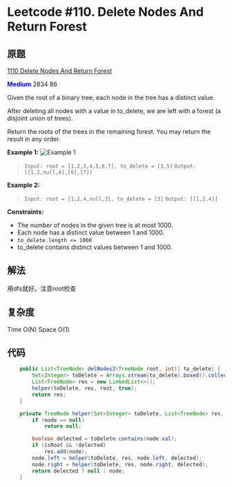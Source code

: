 # Leetcode #110. Delete Nodes And Return Forest

## 原题

[1110 Delete Nodes And Return Forest](https://leetcode.com/problems/delete-nodes-and-return-forest/)

**<span style="color:blue">Medium</span>** 2834 86

Given the root of a binary tree, each node in the tree has a distinct value.

After deleting all nodes with a value in to_delete, we are left with a forest (a disjoint union of trees).

Return the roots of the trees in the remaining forest. You may return the result in any order.

**Example 1:**
![Example 1](https://assets.leetcode.com/uploads/2019/07/01/screen-shot-2019-07-01-at-53836-pm.png)

> `Input: root = [1,2,3,4,5,6,7], to_delete = [3,5]`
`Output: [[1,2,null,4],[6],[7]]`

**Example 2:**

> `Input: root = [1,2,4,null,3], to_delete = [3]`
`Output: [[1,2,4]]`
 
**Constraints:**

* The number of nodes in the given tree is at most 1000.
* Each node has a distinct value between 1 and 1000.
* `to_delete.length <= 1000`
* to_delete contains distinct values between 1 and 1000.

## 解法

用dfs就好。注意root检查


## 复杂度

Time O(N)
Space O(1)

## 代码


```Java
    public List<TreeNode> delNodes2(TreeNode root, int[] to_delete) {
        Set<Integer> toDelete = Arrays.stream(to_delete).boxed().collect(Collectors.toSet());
        List<TreeNode> res = new LinkedList<>();
        helper(toDelete, res, root, true);
        return res;
    }

    private TreeNode helper(Set<Integer> toDelete, List<TreeNode> res, TreeNode node, boolean isRoot){
        if (node == null)
            return null;

        boolean delected = toDelete.contains(node.val);
        if (isRoot && !delected)
            res.add(node);
        node.left = helper(toDelete, res, node.left, delected);
        node.right = helper(toDelete, res, node.right, delected);
        return delected ? null : node;
    }

```
